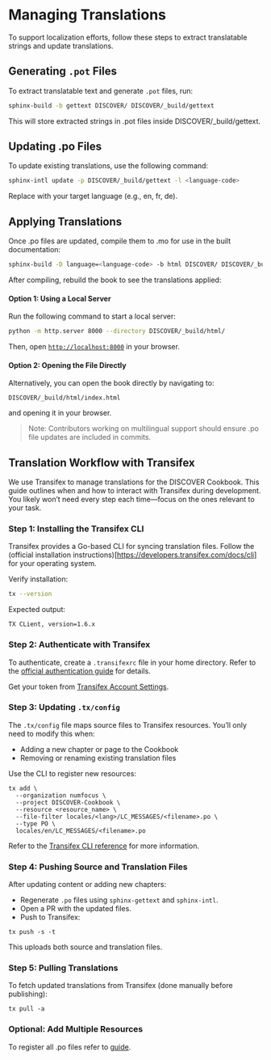 # Managing Translations

To support localization efforts, follow these steps to extract translatable strings and update translations.

## Generating `.pot` Files  

To extract translatable text and generate `.pot` files, run:

```sh
sphinx-build -b gettext DISCOVER/ DISCOVER/_build/gettext
```
This will store extracted strings in .pot files inside DISCOVER/_build/gettext.

## Updating .po Files
To update existing translations, use the following command:

```sh
sphinx-intl update -p DISCOVER/_build/gettext -l <language-code>
```
Replace <language-code> with your target language (e.g., en, fr, de).

## Applying Translations
Once .po files are updated, compile them to .mo for use in the built documentation:

```sh
sphinx-build -D language=<language-code> -b html DISCOVER/ DISCOVER/_build/html

```
After compiling, rebuild the book to see the translations applied:

#### **Option 1: Using a Local Server**  

Run the following command to start a local server:  
```sh
python -m http.server 8000 --directory DISCOVER/_build/html/
```
Then, open [`http://localhost:8000`](http://localhost:8000) in your browser.  

#### **Option 2: Opening the File Directly**  

Alternatively, you can open the book directly by navigating to:  
```
DISCOVER/_build/html/index.html
```
and opening it in your browser.  


> Note: Contributors working on multilingual support should ensure .po file updates are included in commits.


## Translation Workflow with Transifex

We use Transifex to manage translations for the DISCOVER Cookbook. This guide outlines when and how to interact with Transifex during development. You likely won’t need every step each time—focus on the ones relevant to your task.

### Step 1: Installing the Transifex CLI

Transifex provides a Go-based CLI for syncing translation files. Follow the (official installation instructions)[https://developers.transifex.com/docs/cli] for your operating system.


Verify installation:
```sh
tx --version
```
Expected output:
```
TX CLient, version=1.6.x
```

### Step 2: Authenticate with Transifex

To authenticate, create a ```.transifexrc``` file in your home directory. Refer to the [official authentication guide](https://developers.transifex.com/reference/api-authentication) for details.


Get your token from [Transifex Account Settings](https://app.transifex.com/user/settings/api/).


### Step 3: Updating ```.tx/config```

The ```.tx/config``` file maps source files to Transifex resources. You’ll only need to modify this when:

- Adding a new chapter or page to the Cookbook
- Removing or renaming existing translation files

Use the CLI to register new resources:
```
tx add \
  --organization numfocus \
  --project DISCOVER-Cookbook \
  --resource <resource_name> \
  --file-filter locales/<lang>/LC_MESSAGES/<filename>.po \
  --type PO \
  locales/en/LC_MESSAGES/<filename>.po
```

Refer to the [Transifex CLI reference](https://developers.transifex.com/docs/cli) for more information.


### Step 4: Pushing Source and Translation Files

After updating content or adding new chapters:
- Regenerate ```.po``` files using ```sphinx-gettext``` and ```sphinx-intl```.
- Open a PR with the updated files.
- Push to Transifex:
```
tx push -s -t
```

This uploads both source and translation files.

### Step 5: Pulling Translations
To fetch updated translations from Transifex (done manually before publishing):
```
tx pull -a
```

### Optional: Add Multiple Resources

To register all .po files refer to [guide](https://developers.transifex.com/docs/cli).


